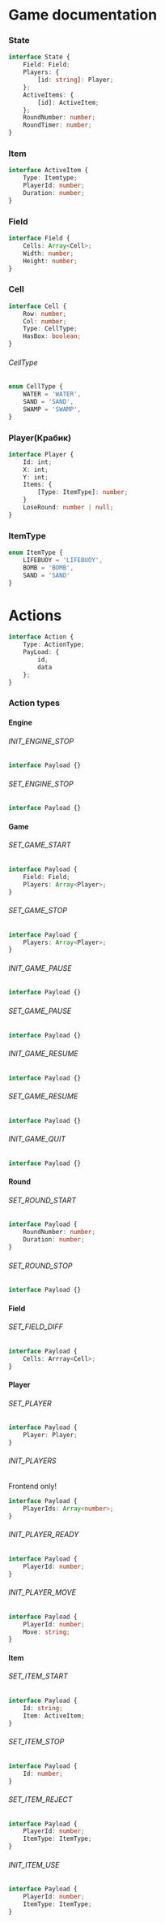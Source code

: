 # Game documentation

### State

```typescript
interface State {
    Field: Field;
    Players: { 
        [id: string]: Player;
    };
    ActiveItems: {
        [id]: ActiveItem;
    };
    RoundNumber: number;
    RoundTimer: number;
}
```

### Item

```typescript
interface ActiveItem {
    Type: Itemtype;
    PlayerId: number;
    Duration: number;
}
```

### Field

```typescript
interface Field {
    Cells: Array<Cell>;
    Width: number;
    Height: number;
}
```

### Cell

```typescript
interface Cell {
    Row: number;
    Col: number;
    Type: CellType;
    HasBox: boolean;
}
```

###### CellType

```typescript
enum CellType {
    WATER = 'WATER',
    SAND = 'SAND',
    SWAMP = 'SWAMP',
}
```

### Player(Крабик)

```typescript
interface Player {
    Id: int;
    X: int;
    Y: int;
    Items: {
        [Type: ItemType]: number;
    }
    LoseRound: number | null;
}
```

### ItemType

```typescript
enum ItemType {
    LIFEBUOY = 'LIFEBUOY',
    BOMB = 'BOMB',
    SAND = 'SAND'
}
```
# Actions

```typescript
interface Action {
    Type: ActionType;
    PayLoad: {
        id,
        data
    };
}
```
### Action types

#### Engine

###### INIT_ENGINE_STOP

```typescript
interface Payload {}
```

###### SET_ENGINE_STOP

```typescript
interface Payload {}
```

#### Game

###### SET_GAME_START

```typescript
interface Payload {
    Field: Field;
    Players: Array<Player>;
}
```

###### SET_GAME_STOP

```typescript
interface Payload {
    Players: Array<Player>;
}
```

###### INIT_GAME_PAUSE

```typescript
interface Payload {}
```

###### SET_GAME_PAUSE

```typescript
interface Payload {}
```

###### INIT_GAME_RESUME
```typescript
interface Payload {}
```

###### SET_GAME_RESUME
```typescript
interface Payload {}
```
###### INIT_GAME_QUIT
```typescript
interface Payload {}
```

#### Round

###### SET_ROUND_START

```typescript
interface Payload {
    RoundNumber: number;
    Duration: number;
}
```

###### SET_ROUND_STOP

```typescript
interface Payload {}
```

#### Field

###### SET_FIELD_DIFF

```typescript
interface Payload {
    Cells: Arrray<Cell>;
}
```

#### Player

###### SET_PLAYER

```typescript
interface Payload {
    Player: Player;
}
```

###### INIT_PLAYERS
Frontend only!
```typescript
interface Payload {
    PlayerIds: Array<number>;
}
```

###### INIT_PLAYER_READY
```typescript
interface Payload {
    PlayerId: number;
}
```

###### INIT_PLAYER_MOVE

```typescript
interface Payload {
    PlayerId: number;
    Move: string;
}
```

#### Item

###### SET_ITEM_START

```typescript
interface Payload {
    Id: string;
    Item: ActiveItem;
}
```

###### SET_ITEM_STOP

```typescript
interface Payload {
    Id: number;
}
```

###### SET_ITEM_REJECT

```typescript
interface Payload {
    PlayerId: number;
    ItemType: ItemType;
}
```

###### INIT_ITEM_USE

```typescript
interface Payload {
    PlayerId: number;
    ItemType: ItemType;
}
```

